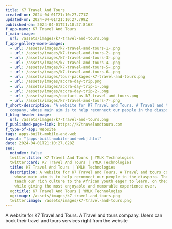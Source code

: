 ```yaml
---
title: K7 Travel And Tours
created-on: 2024-04-01T21:10:27.771Z
updated-on: 2024-04-01T21:10:27.799Z
published-on: 2024-04-01T21:10:27.816Z
f_app-name: K7 Travel And Tours
f_main-image:
  url: /assets/images/k7-travel-and-tours.png
f_app-gallery-more-images:
  - url: /assets/images/k7-travel-and-tours-1-.png
  - url: /assets/images/k7-travel-and-tours-2-.png
  - url: /assets/images/k7-travel-and-tours-3-.png
  - url: /assets/images/k7-travel-and-tours-4-.png
  - url: /assets/images/k7-travel-and-tours-5-.png
  - url: /assets/images/k7-travel-and-tours-6-.png
  - url: /assets/images/tour-packages-k7-travel-and-tours.png
  - url: /assets/images/accra-day-trip.png
  - url: /assets/images/accra-day-trip-1-.png
  - url: /assets/images/accra-day-trip-2-.png
  - url: /assets/images/contact-us-k7-travel-and-tours.png
  - url: /assets/images/k7-travel-and-tours-7-.png
f_short-description: "A﻿ website for K7 Travel and Tours. A Travel and tours
  company, whose main aim is to help reconnect our people in the diaspora. "
f_blog-header-image:
  url: /assets/images/k7-travel-and-tours.png
f_published-page-link: https://k7travelandtours.com
f_type-of-app: Website
tags: apps-built-mobile-and-web
layout: "[apps-built-mobile-and-web].html"
date: 2024-04-01T21:10:27.828Z
seo:
  noindex: false
  twitter:title: K7 Travel And Tours | YMLK Technologies
  twitter:card: K7 Travel And Tours | YMLK Technologies
  title: K7 Travel And Tours | YMLK Technologies
  description: A﻿ website for K7 Travel and Tours. A Travel and tours company,
    whose main aim is to help reconnect our people in the diaspora. They also
    teach our rich culture to the African youth eager to learn, on their tours,
    while giving the most enjoyable and memorable experience ever.
  og:title: K7 Travel And Tours | YMLK Technologies
  og:image: /assets/images/k7-travel-and-tours.png
  twitter:image: /assets/images/k7-travel-and-tours.png
---
```

A﻿ website for K7 Travel and Tours. A Travel and tours company. Users can book their travel and tours services right from the website